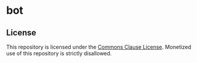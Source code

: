 # bot

## License
This repository is licensed under the [Commons Clause License](https://commonsclause.com/). Monetized use of this repository is strictly disallowed.